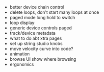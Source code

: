 - better device chain control
- delete loops, don't start many loops at once
- paged mode long hold to switch
- loop display
- generic device controls paged
- track/device metadata
- what to do abt xtra pages
- set up string studio knobs
- move velocity curve into code?
- animation
- browse UI show where browsing
- ergonomics
